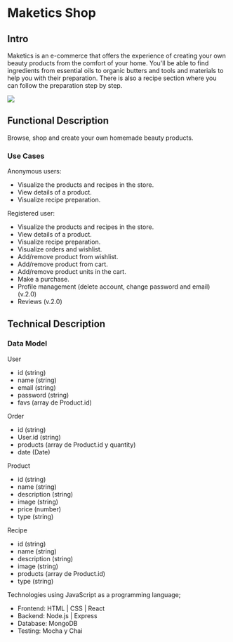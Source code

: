 # Maketics Shop

## Intro
Maketics is an e-commerce that offers the experience of creating your own beauty products from the comfort of your home. You'll be able to find ingredients from essential oils to organic butters and tools and materials to help you with their preparation. There is also a recipe section where you can follow the preparation step by step.

![](https://media0.giphy.com/media/v1.Y2lkPTc5MGI3NjExdGl5dXB2NGIwN2N0c2s1M2cxNW9iMmlxbzJkeWxrZXlvbWN4YXh0cCZlcD12MV9pbnRlcm5hbF9naWZfYnlfaWQmY3Q9Zw/UkywKrH8teJYA/giphy.gif)

## Functional Description

Browse, shop and create your own homemade beauty products.

### Use Cases

Anonymous users:

- Visualize the products and recipes in the store.
- View details of a product.
- Visualize recipe preparation.

Registered user:

- Visualize the products and recipes in the store.
- View details of a product.
- Visualize recipe preparation.
- Visualize orders and wishlist.
- Add/remove product from wishlist.
- Add/remove product from cart.
- Add/remove product units in the cart.
- Make a purchase. 
- Profile management (delete account, change password and email) (v.2.0)
- Reviews (v.2.0)


## Technical Description

### Data Model

User
* id (string)
* name (string)
* email (string)
* password (string)
* favs (array de Product.id)

Order
* id (string)
* User.id (string)
* products (array de Product.id y quantity)
* date (Date)

Product
* id (string)
* name (string) 
* description (string)
* image (string)
* price (number)
* type (string)

Recipe
* id (string)
* name (string)
* description (string)
* image (string)
* products (array de Product.id)
* type (string)




Technologies using JavaScript as a programming language;
- Frontend: HTML | CSS | React
- Backend: Node.js | Express
- Database: MongoDB
- Testing: Mocha y Chai

